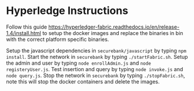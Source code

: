 # Hyperledge Instructions

Follow this guide https://hyperledger-fabric.readthedocs.io/en/release-1.4/install.html to setup the docker images and replace the binaries in bin with the correct platform specific binaries.

Setup the javascript dependencies in `securebank/javascript` by typing `npm install`. Start the network in `securebank` by typing `./startFabric.sh`. Setup the admin and user by typing `node enrollAdmin.js` and `node registeryUser.js`. Test insertion and query by typing `node invoke.js` and `node query.js`. Stop the network in `securebank` by typing `./stopFabric.sh`, note this will stop the docker containers and delete the images.